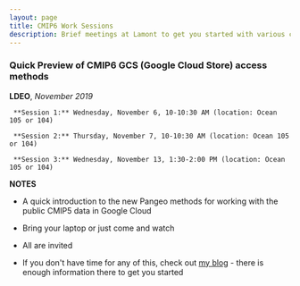```yaml
---
layout: page
title: CMIP6 Work Sessions
description: Brief meetings at Lamont to get you started with various chores
---
```



###  Quick Preview of CMIP6 GCS (Google Cloud Store) access methods

**LDEO**, *November 2019*

	 **Session 1:** Wednesday, November 6, 10-10:30 AM (location: Ocean 105 or 104)

	 **Session 2:** Thursday, November 7, 10-10:30 AM (location: Ocean 105 or 104)

	 **Session 3:** Wednesday, November 13, 1:30-2:00 PM (location: Ocean 105 or 104)

 
**NOTES**

- A quick introduction to the new Pangeo methods for working with the public CMIP5 data in Google Cloud
- Bring your laptop or just come and watch
- All are invited

- If you don't have time for any of this, check out [my blog](https://naomi-henderson.github.io) - there is enough information there to get you started

